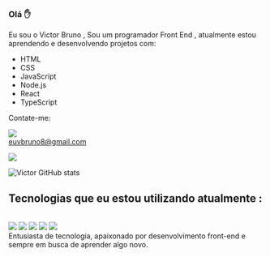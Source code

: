 ###  Olá ✋

Eu sou o Victor Bruno , Sou um programador Front End , atualmente estou aprendendo e desenvolvendo projetos com:
- HTML
- CSS 
- JavaScript
- Node.js
- React
- TypeScript

Contate-me: <br>

<img src= "https://img.shields.io/badge/Gmail-D14836?style=for-the-badge&logo=gmail&logoColor=white"/> <br> euvbruno8@gmail.com <br>

<a href="https://www.linkedin.com/in/victorr-bruno/" target="_blank"><img src="https://img.shields.io/badge/LinkedIn-0077B5?style=for-the-badge&logo=linkedin&logoColor=white"/></a>

![Victor GitHub stats](https://github-readme-stats.vercel.app/api?username=victorbruno8&show_icons=true&theme=dracula) <br>

## Tecnologias que eu estou utilizando atualmente : 

<div style="display: inline-block"><br/>
   <img src= "https://img.shields.io/badge/HTML5-E34F26?style=for-the-badge&logo=html5&logoColor=white"/>
      <img src= "https://img.shields.io/badge/CSS3-1572B6?style=for-the-badge&logo=css3&logoColor=white"/>
      <img src= "https://img.shields.io/badge/JavaScript-323330?style=for-the-badge&logo=javascript&logoColor=F7DF1E"/>
      <img src= "https://img.shields.io/badge/Node.js-43853D?style=for-the-badge&logo=node.js&logoColor=white"/>
      <img src= "https://img.shields.io/badge/React-20232A?style=for-the-badge&logo=react&logoColor=61DAFB"
</div>
<br>
Entusiasta de tecnologia, apaixonado por desenvolvimento front-end e sempre em busca de aprender algo novo.
